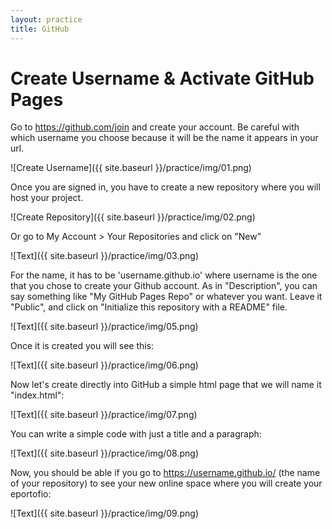 ```yaml
---
layout: practice
title: GitHub
---
```


# Create Username & Activate GitHub Pages 

Go to <https://github.com/join> and create your account. Be careful with which username you choose because it will be the name it appears in your url. 

![Create Username]({{ site.baseurl }}/practice/img/01.png)

Once you are signed in, you have to create a new repository where you will host your project. 

![Create Repository]({{ site.baseurl }}/practice/img/02.png)

Or go to My Account > Your Repositories and click on "New"

![Text]({{ site.baseurl }}/practice/img/03.png)

For the name, it has to be 'username.github.io' where username is the one that you chose to create your Github account. As in "Description", you can say something like "My GitHub Pages Repo" or whatever you want. Leave it "Public", and click on "Initialize this repository with a README" file. 

![Text]({{ site.baseurl }}/practice/img/05.png)

Once it is created you will see this: 

![Text]({{ site.baseurl }}/practice/img/06.png)

Now let's create directly into GitHub a simple html page that we will name it "index.html":

![Text]({{ site.baseurl }}/practice/img/07.png)

You can write a simple code with just a title and a paragraph: 

![Text]({{ site.baseurl }}/practice/img/08.png)

Now, you should be able if you go to https://username.github.io/ (the name of your repository) to see your new online space where you will create your eportofio: 

![Text]({{ site.baseurl }}/practice/img/09.png)












